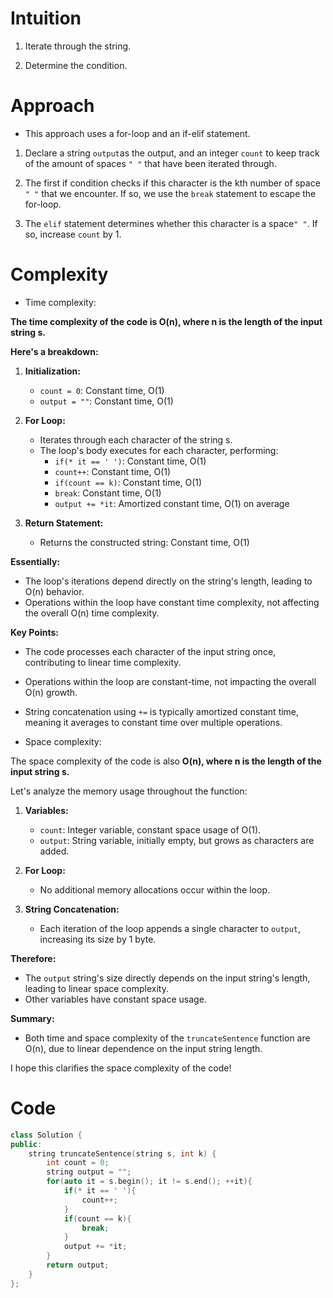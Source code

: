 # Intuition
<!-- Describe your first thoughts on how to solve this problem. -->
1. Iterate through the string.

2. Determine the condition.
# Approach
<!-- Describe your approach to solving the problem. -->
- This approach uses a for-loop and an if-elif statement.  
1. Declare a string ```output```as the output, and an integer ```count``` to keep track of the amount of spaces ```" "``` that have been iterated through.

2. The first if condition checks if this character is the kth number of space ```" "``` that we encounter. If so, we use the ```break``` statement  to escape the for-loop.  
   
3. The ```elif``` statement determines whether this character is a space```" "```. If so, increase ```count``` by 1.
# Complexity
- Time complexity:
<!-- Add your time complexity here, e.g. $$O(n)$$ -->
 **The time complexity of the code is O(n), where n is the length of the input string s.**

**Here's a breakdown:**

1. **Initialization:**
   - `count = 0`: Constant time, O(1)
   - `output = ""`: Constant time, O(1)

2. **For Loop:**
   - Iterates through each character of the string s.
   - The loop's body executes for each character, performing:
     - `if(* it == ' ')`: Constant time, O(1)
     - `count++`: Constant time, O(1)
     - `if(count == k)`: Constant time, O(1)
     - `break`: Constant time, O(1)
     - `output += *it`: Amortized constant time, O(1) on average

3. **Return Statement:**
   - Returns the constructed string: Constant time, O(1)

**Essentially:**
- The loop's iterations depend directly on the string's length, leading to O(n) behavior.
- Operations within the loop have constant time complexity, not affecting the overall O(n) time complexity.

**Key Points:**

- The code processes each character of the input string once, contributing to linear time complexity.
- Operations within the loop are constant-time, not impacting the overall O(n) growth.
- String concatenation using `+=` is typically amortized constant time, meaning it averages to constant time over multiple operations.

- Space complexity:
<!-- Add your space complexity here, e.g. $$O(n)$$ -->
The space complexity of the code is also **O(n), where n is the length of the input string s.**

Let's analyze the memory usage throughout the function:

1. **Variables:**
   - `count`: Integer variable, constant space usage of O(1).
   - `output`: String variable, initially empty, but grows as characters are added.

2. **For Loop:**
   - No additional memory allocations occur within the loop.

3. **String Concatenation:**
   - Each iteration of the loop appends a single character to `output`, increasing its size by 1 byte.

**Therefore:**

- The `output` string's size directly depends on the input string's length, leading to linear space complexity.
- Other variables have constant space usage.

**Summary:**

- Both time and space complexity of the `truncateSentence` function are O(n), due to linear dependence on the input string length.

I hope this clarifies the space complexity of the code!

# Code
```C++ []
class Solution {
public:
    string truncateSentence(string s, int k) {
        int count = 0;
        string output = "";
        for(auto it = s.begin(); it != s.end(); ++it){
            if(* it == ' '){
                count++;
            }
            if(count == k){
                break;
            }
            output += *it;
        }
        return output;
    }
};
```
